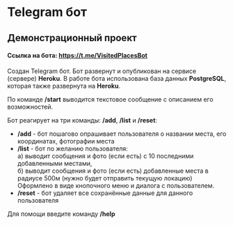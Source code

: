 # Telegram бот
## Демонстрационный проект
#### Ссылка на бота: https://t.me/VisitedPlacesBot
Создан Telegram бот. Бот развернут и опубликован на сервисе (сервере) **Heroku**. 
В работе бота использована база данных **PostgreSQL**, которая также развернута на **Heroku**.

По команде **/start** выводится текстовое сообщение с описанием его возможностей.

Бот реагирует на три команды: **/add**, **/list** и **/reset**:

- **/add** - бот пошагово опрашивает пользователя о названии места, его координатах, фотографии места
- **/list** - бот по желанию пользователя:   
    а) выводит сообщения и фото (если есть) с 10 последними добавленными местами,   
    б) выводит сообщения и фото (если есть) добавленные места в радиусе 500м (нужно будет отправить текущую локацию)   
    Оформлено в виде кнопочного меню и диалога с пользователем.
- **/reset** - бот удаляет все сохранённые данные для данного пользователя

Для помощи введите команду **/help**
